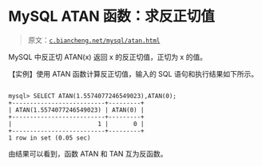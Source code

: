 # MySQL ATAN 函数：求反正切值

> 原文：[`c.biancheng.net/mysql/atan.html`](http://c.biancheng.net/mysql/atan.html)

MySQL 中反正切 ATAN(x) 返回 x 的反正切值，正切为 x 的值。

【实例】使用 ATAN 函数计算反正切值，输入的 SQL 语句和执行结果如下所示。

```

mysql> SELECT ATAN(1.5574077246549023),ATAN(0);
+--------------------------+---------+
| ATAN(1.5574077246549023) | ATAN(0) |
+--------------------------+---------+
|                        1 |       0 |
+--------------------------+---------+
1 row in set (0.05 sec)
```

由结果可以看到，函数 ATAN 和 TAN 互为反函数。
